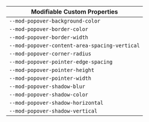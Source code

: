| Modifiable Custom Properties |
| --- |
| `--mod-popover-background-color` |
| `--mod-popover-border-color` |
| `--mod-popover-border-width` |
| `--mod-popover-content-area-spacing-vertical` |
| `--mod-popover-corner-radius` |
| `--mod-popover-pointer-edge-spacing` |
| `--mod-popover-pointer-height` |
| `--mod-popover-pointer-width` |
| `--mod-popover-shadow-blur` |
| `--mod-popover-shadow-color` |
| `--mod-popover-shadow-horizontal` |
| `--mod-popover-shadow-vertical` |